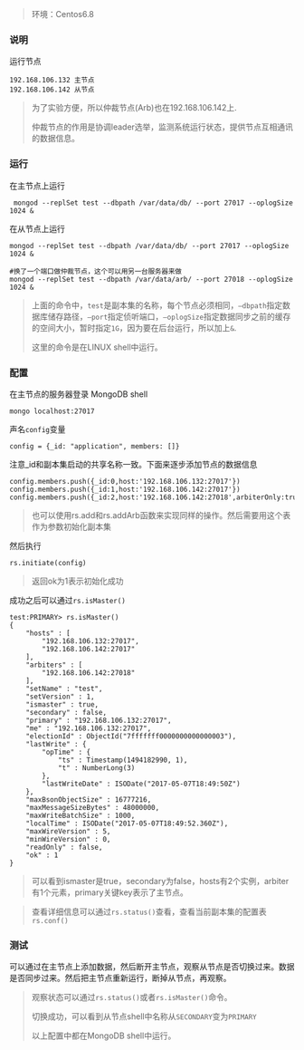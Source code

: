 >环境：Centos6.8

### 说明

运行节点
```
192.168.106.132 主节点
192.168.106.142 从节点
```

>为了实验方便，所以仲裁节点(Arb)也在192.168.106.142上.
>
>仲裁节点的作用是协调leader选举，监测系统运行状态，提供节点互相通讯的数据信息。


### 运行

在主节点上运行
```
 mongod --replSet test --dbpath /var/data/db/ --port 27017 --oplogSize 1024 &
```

在从节点上运行
```
mongod --replSet test --dbpath /var/data/db/ --port 27017 --oplogSize 1024 &

#换了一个端口做仲裁节点，这个可以用另一台服务器来做
mongod --replSet test --dbpath /var/data/arb/ --port 27018 --oplogSize 1024 &
```
>上面的命令中，`test`是副本集的名称，每个节点必须相同，`–dbpath`指定数据库储存路径，`–port`指定侦听端口，`–oplogSize`指定数据同步之前的缓存的空间大小，暂时指定`1G`，因为要在后台运行，所以加上`&`.
>
>这里的命令是在LINUX shell中运行。

### 配置

在主节点的服务器登录 MongoDB shell
```
mongo localhost:27017
```

声名`config`变量

```
config = {_id: "application", members: []}
```

注意_id和副本集启动的共享名称一致。下面来逐步添加节点的数据信息

```
config.members.push({_id:0,host:'192.168.106.132:27017'})
config.members.push({_id:1,host:'192.168.106.142:27017'})
config.members.push({_id:2,host:'192.168.106.142:27018',arbiterOnly:true})
```
>也可以使用rs.add和rs.addArb函数来实现同样的操作。然后需要用这个表作为参数初始化副本集

然后执行
```
rs.initiate(config)
```
>返回ok为1表示初始化成功

成功之后可以通过`rs.isMaster()`
```
test:PRIMARY> rs.isMaster()
{
	"hosts" : [
		"192.168.106.132:27017",
		"192.168.106.142:27017"
	],
	"arbiters" : [
		"192.168.106.142:27018"
	],
	"setName" : "test",
	"setVersion" : 1,
	"ismaster" : true,
	"secondary" : false,
	"primary" : "192.168.106.132:27017",
	"me" : "192.168.106.132:27017",
	"electionId" : ObjectId("7fffffff0000000000000003"),
	"lastWrite" : {
		"opTime" : {
			"ts" : Timestamp(1494182990, 1),
			"t" : NumberLong(3)
		},
		"lastWriteDate" : ISODate("2017-05-07T18:49:50Z")
	},
	"maxBsonObjectSize" : 16777216,
	"maxMessageSizeBytes" : 48000000,
	"maxWriteBatchSize" : 1000,
	"localTime" : ISODate("2017-05-07T18:49:52.360Z"),
	"maxWireVersion" : 5,
	"minWireVersion" : 0,
	"readOnly" : false,
	"ok" : 1
}

```
>可以看到ismaster是true，secondary为false，hosts有2个实例，arbiter有1个元素，primary关键key表示了主节点。

>查看详细信息可以通过`rs.status()`查看，查看当前副本集的配置表`rs.conf()`

### 测试

可以通过在主节点上添加数据，然后断开主节点，观察从节点是否切换过来。数据是否同步过来。然后把主节点重新运行，断掉从节点，再观察。


>观察状态可以通过`rs.status()`或者`rs.isMaster()`命令。
>
>切换成功，可以看到从节点shell中名称从`SECONDARY`变为`PRIMARY`
>
>以上配置中都在MongoDB shell中运行。


